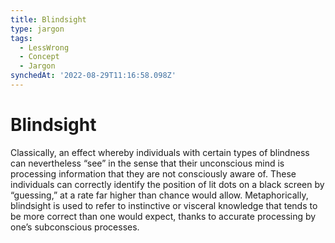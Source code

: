 ```yaml
---
title: Blindsight
type: jargon
tags:
  - LessWrong
  - Concept
  - Jargon
synchedAt: '2022-08-29T11:16:58.098Z'
---
```

# Blindsight



Classically, an effect whereby individuals with certain types of blindness can nevertheless “see” in the sense that their unconscious mind is processing information that they are not consciously aware of. These individuals can correctly identify the position of lit dots on a black screen by “guessing,” at a rate far higher than chance would allow. Metaphorically, blindsight is used to refer to instinctive or visceral knowledge that tends to be more correct than one would expect, thanks to accurate processing by one’s subconscious processes.  
 